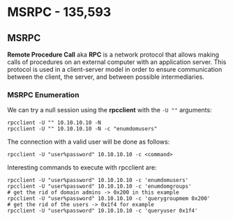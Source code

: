 # MSRPC - 135,593

## MSRPC

**Remote Procedure Call** aka **RPC** is a network protocol that allows making calls of procedures on an external computer with an application server. This protocol is used in a client-server model in order to ensure communication between the client, the server, and between possible intermediaries.

### MSRPC Enumeration

We can try a null session using the **rpcclient** with the `-U ""` arguments:

```text
rpcclient -U "" 10.10.10.10 -N
rpcclient -U "" 10.10.10.10 -N -c "enumdomusers"
```

The connection with a valid user will be done as follows:

```text
rpcclient -U "user%password" 10.10.10.10 -c <command>
```

Interesting commands to execute with rpcclient are:

```text
rpcclient -U "user%password" 10.10.10.10 -c 'enumdomusers'
rpcclient -U "user%password" 10.10.10.10 -c 'enumdomgroups'
# get the rid of domain admins -> 0x200 in this example
rpcclient -U "user%password" 10.10.10.10 -c 'querygroupmem 0x200'
# get the rid of the users -> 0x1f4 for example
rpcclient -U "user%password" 10.10.10.10 -c 'queryuser 0x1f4'
```

